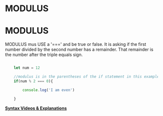 # MODULUS

# MODULUS

MODULUS mus USE a '===' and be true or false. It is asking if the first number divided by the second number has a remainder. That remainder is the number after the triple equals sign.

```js

    let num = 12

    //modulus is in the parentheses of the if statement in this example
    if(num % 2 === 0){

        console.log('I am even')

    }

```


**[Syntax Videos & Explanations](https://github.com/10-3-pursuit/10-3-resources/blob/main/javascript-essentials.md)**
